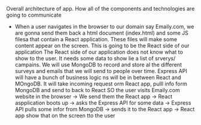 Overall architecture of app. How all of the components and technologies are going to communicate
- When a user navigates in the browser to our domain say Emaily.com,  we are gonna send them back a html document (index.html) and some JS filesa that contain a React application. These files will make some content appear on the screen. This is going to be the React side of our application
The React side of our application does not know what to show to the user. It needs some data to show lie a list of srverys/ campains. We will use MongoDB to record and store al the different surveys and emails that we will send to people over time.
Express API will have a bunch of business logic ns will be in between React and MOngoDB.
It will take incoming request orm React app, pulll info form MongoDB  and send to back to React
SO the user visits Emaily.com website in the browser -> We send them the React app -> React aspplication boots up -> asks the Express API for some data -> Express API pulls some infor from MongoDB -> sends it to the React app -> React app show that on the screen tto the user  